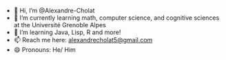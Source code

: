 - 👋 Hi, I’m @Alexandre-Cholat
- 🌱 I’m currently learning math, computer science, and cognitive sciences at the Université Grenoble Alpes
- 💞️ I’m learning Java, Lisp, R and more!
- 📫 Reach me here: alexandrecholat5@gmail.com
- 😄 Pronouns: He/ Him

<!---
Alexandre-Cholat/Alexandre-Cholat is a ✨ special ✨ repository because its `README.md` (this file) appears on your GitHub profile.
You can click the Preview link to take a look at your changes.
--->
